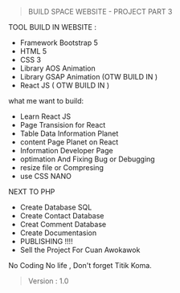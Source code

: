 > BUILD SPACE WEBSITE - PROJECT PART 3 

TOOL BUILD IN WEBSITE :
 - Framework Bootstrap 5
 - HTML 5
 - CSS 3
 - Library AOS Animation
 - Library GSAP Animation (OTW BUILD IN )
 - React JS ( OTW BUILD IN )
 
 what me want to build:
 - Learn React JS
 - Page Transision for React
 - Table Data Information Planet 
 - content Page Planet on React
 - Information Developer Page
 - optimation And Fixing Bug or Debugging
 - resize file or Compresing
 - use CSS NANO
 
 NEXT TO PHP
 - Create Database SQL
 - Create Contact Database
 - Creat Comment Database
 - Create Documentasion
 - PUBLISHING !!!! 
 - Sell the Project For Cuan Awokawok
 
 No Coding No life , Don't forget Titik Koma.

> Version : 1.0 

